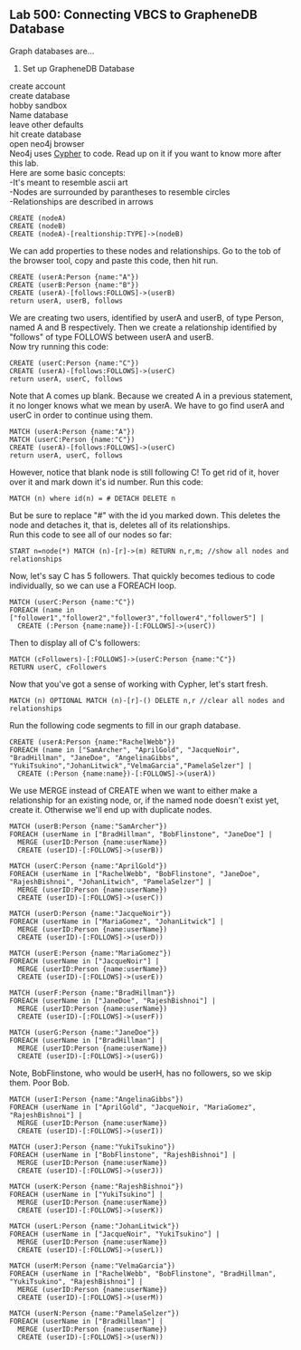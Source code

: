 <h2> Lab 500: Connecting VBCS to GrapheneDB Database </h2>

Graph databases are...

1. Set up GrapheneDB Database

create account<br>
create database<br>
hobby sandbox<br>
Name database<br>
leave other defaults<br>
hit create database<br>
open neo4j browser<br>
Neo4j uses [Cypher](https://neo4j.com/developer/cypher-query-language/) to code. Read up on it if you want to know more after this lab.<br>
Here are some basic concepts:<br>
-It's meant to resemble ascii art<br>
-Nodes are surrounded by parantheses to resemble circles<br>
-Relationships are described in arrows<br>
```
CREATE (nodeA)
CREATE (nodeB)
CREATE (nodeA)-[realtionship:TYPE]->(nodeB)
```
We can add properties to these nodes and relationships. Go to the tob of the browser tool, copy and paste this code, then hit run.
```
CREATE (userA:Person {name:"A"})
CREATE (userB:Person {name:"B"})
CREATE (userA)-[follows:FOLLOWS]->(userB)
return userA, userB, follows
```
We are creating two users, identified by userA and userB, of type Person, named A and B respectively. Then we create a relationship identified by "follows" of type FOLLOWS between userA and userB.<br>
Now try running this code:
```
CREATE (userC:Person {name:"C"})
CREATE (userA)-[follows:FOLLOWS]->(userC)
return userA, userC, follows
```
Note that A comes up blank. Because we created A in a previous statement, it no longer knows what we mean by userA. We have to go find userA and userC in order to continue using them. <br>

```
MATCH (userA:Person {name:"A"})
MATCH (userC:Person {name:"C"})
CREATE (userA)-[follows:FOLLOWS]->(userC)
return userA, userC, follows
```
However, notice that blank node is still following C! To get rid of it, hover over it and mark down it's id number. 
Run this code:
```
MATCH (n) where id(n) = # DETACH DELETE n
```
But be sure to replace "#" with the id you marked down. This deletes the node and detaches it, that is, deletes all of its relationships.<br>
Run this code to see all of our nodes so far:
```
START n=node(*) MATCH (n)-[r]->(m) RETURN n,r,m; //show all nodes and relationships
```
Now, let's say C has 5 followers. That quickly becomes tedious to code individually, so we can use a FOREACH loop.
```
MATCH (userC:Person {name:"C"})
FOREACH (name in ["follower1","follower2","follower3","follower4","follower5"] |
  CREATE (:Person {name:name})-[:FOLLOWS]->(userC))
```
Then to display all of C's followers:
```
MATCH (cFollowers)-[:FOLLOWS]->(userC:Person {name:"C"})
RETURN userC, cFollowers
```
Now that you've got a sense of working with Cypher, let's start fresh. 
```
MATCH (n) OPTIONAL MATCH (n)-[r]-() DELETE n,r //clear all nodes and relationships
```
Run the following code segments to fill in our graph database.

```
CREATE (userA:Person {name:"RachelWebb"})
FOREACH (name in ["SamArcher", "AprilGold", "JacqueNoir", "BradHillman", "JaneDoe", "AngelinaGibbs", "YukiTsukino","JohanLitwick","VelmaGarcia","PamelaSelzer"] |
  CREATE (:Person {name:name})-[:FOLLOWS]->(userA))
```
We use MERGE instead of CREATE when we want to either make a relationship for an existing node, or, if the named node doesn't exist yet, create it. Otherwise we'll end up with duplicate nodes.
```
MATCH (userB:Person {name:"SamArcher"})
FOREACH (userName in ["BradHillman", "BobFlinstone", "JaneDoe"] |
  MERGE (userID:Person {name:userName})
  CREATE (userID)-[:FOLLOWS]->(userB))
```
```
MATCH (userC:Person {name:"AprilGold"})
FOREACH (userName in ["RachelWebb", "BobFlinstone", "JaneDoe", "RajeshBishnoi", "JohanLitwich", "PamelaSelzer"] |
  MERGE (userID:Person {name:userName})
  CREATE (userID)-[:FOLLOWS]->(userC))
```
```
MATCH (userD:Person {name:"JacqueNoir"})
FOREACH (userName in ["MariaGomez", "JohanLitwick"] |
  MERGE (userID:Person {name:userName})
  CREATE (userID)-[:FOLLOWS]->(userD))
```
```
MATCH (userE:Person {name:"MariaGomez"})
FOREACH (userName in ["JacqueNoir"] |
  MERGE (userID:Person {name:userName})
  CREATE (userID)-[:FOLLOWS]->(userE))
```
```
MATCH (userF:Person {name:"BradHillman"})
FOREACH (userName in ["JaneDoe", "RajeshBishnoi"] |
  MERGE (userID:Person {name:userName})
  CREATE (userID)-[:FOLLOWS]->(userF))
```
```
MATCH (userG:Person {name:"JaneDoe"})
FOREACH (userName in ["BradHillman"] |
  MERGE (userID:Person {name:userName})
  CREATE (userID)-[:FOLLOWS]->(userG))
```
Note, BobFlinstone, who would be userH, has no followers, so we skip them. Poor Bob.
```
MATCH (userI:Person {name:"AngelinaGibbs"})
FOREACH (userName in ["AprilGold", "JacqueNoir, "MariaGomez", "RajeshBishnoi"] |
  MERGE (userID:Person {name:userName})
  CREATE (userID)-[:FOLLOWS]->(userI))
```
```
MATCH (userJ:Person {name:"YukiTsukino"})
FOREACH (userName in ["BobFlinstone", "RajeshBishnoi"] |
  MERGE (userID:Person {name:userName})
  CREATE (userID)-[:FOLLOWS]->(userJ))
```
```
MATCH (userK:Person {name:"RajeshBishnoi"})
FOREACH (userName in ["YukiTsukino"] |
  MERGE (userID:Person {name:userName})
  CREATE (userID)-[:FOLLOWS]->(userK))
```
```
MATCH (userL:Person {name:"JohanLitwick"})
FOREACH (userName in ["JacqueNoir", "YukiTsukino"] |
  MERGE (userID:Person {name:userName})
  CREATE (userID)-[:FOLLOWS]->(userL))
```
```
MATCH (userM:Person {name:"VelmaGarcia"})
FOREACH (userName in ["RachelWebb", "BobFlinstone", "BradHillman", "YukiTsukino", "RajeshBishnoi"] |
  MERGE (userID:Person {name:userName})
  CREATE (userID)-[:FOLLOWS]->(userM))
```
```
MATCH (userN:Person {name:"PamelaSelzer"})
FOREACH (userName in ["BradHillman"] |
  MERGE (userID:Person {name:userName})
  CREATE (userID)-[:FOLLOWS]->(userN))
```
